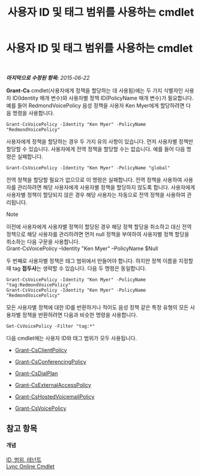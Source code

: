 ﻿---
title: 사용자 ID 및 태그 범위를 사용하는 cmdlet
TOCTitle: 사용자 ID 및 태그 범위를 사용하는 cmdlet
ms:assetid: 344a21b0-5301-4e77-853a-970bb1c11e1d
ms:mtpsurl: https://technet.microsoft.com/ko-kr/library/Dn362781(v=OCS.15)
ms:contentKeyID: 56270227
ms.date: 08/10/2015
mtps_version: v=OCS.15
ms.translationtype: HT
---

# 사용자 ID 및 태그 범위를 사용하는 cmdlet

 

_**마지막으로 수정된 항목:** 2015-06-22_

**Grant-Cs** cmdlet(사용자에게 정책을 할당하는 데 사용됨)에는 두 가지 식별자인 사용자 ID(Identity 매개 변수)와 사용자별 정책 ID(PolicyName 매개 변수)가 필요합니다. 예를 들어 RedmondVoicePolicy 음성 정책을 사용자 Ken Myer에게 할당하려면 다음 명령을 사용합니다.

    Grant-CsVoicePolicy -Identity "Ken Myer" -PolicyName "RedmondVoicePolicy"

사용자에게 정책을 할당하는 경우 두 가지 유의 사항이 있습니다. 먼저 사용자별 정책만 할당할 수 있습니다. 사용자에게 전역 정책을 할당할 수는 없습니다. 예를 들어 다음 명령은 실패합니다.

    Grant-CsVoicePolicy -Identity "Ken Myer" -PolicyName "global"

전역 정책을 할당할 필요가 없으므로 이 명령은 실패합니다. 전역 정책을 사용하여 사용자를 관리하려면 해당 사용자에게 사용자별 정책을 할당하지 않도록 합니다. 사용자에게 사용자별 정책이 할당되지 않은 경우 해당 사용자는 자동으로 전역 정책을 사용하여 관리됩니다.


> [!NOTE]
> 이전에 사용자에게 사용자별 정책이 할당된 경우 해당 정책 할당을 취소하고 대신 전역 정책으로 해당 사용자를 관리하려면 먼저 null 정책을 부여하여 사용자별 정책 할당을 취소하는 다음 구문을 사용합니다.<BR>Grant-CsVoicePolicy –Identity "Ken Myer" –PolicyName $Null



두 번째로 사용자별 정책은 태그 범위에서 만들어야 합니다. 하지만 정책 이름을 지정할 때 tag **접두사**는 생략할 수 있습니다. 다음 두 명령은 동일합니다.

    Grant-CsVoicePolicy -Identity "Ken Myer" -PolicyName "tag:RedmondVoicePolicy"
    Grant-CsVoicePolicy -Identity "Ken Myer" -PolicyName "RedmondVoicePolicy"

모든 사용자별 정책에 대한 ID를 반환하거나 적어도 음성 정책 같은 특정 유형의 모든 사용자별 정책을 반환하려면 다음과 비슷한 명령을 사용합니다.

    Get-CsVoicePolicy -Filter "tag:*"

다음 cmdlet에는 사용자 ID와 태그 범위가 모두 사용됩니다.

  - [Grant-CsClientPolicy](grant-csclientpolicy.md)

  - [Grant-CsConferencingPolicy](grant-csconferencingpolicy.md)

  - [Grant-CsDialPlan](grant-csdialplan.md)

  - [Grant-CsExternalAccessPolicy](grant-csexternalaccesspolicy.md)

  - [Grant-CsHostedVoicemailPolicy](grant-cshostedvoicemailpolicy.md)

  - [Grant-CsVoicePolicy](grant-csvoicepolicy.md)

## 참고 항목

#### 개념

[ID, 범위, 테넌트](identities-scopes-and-tenants-in-skype-for-business-online.md)  
[Lync Online Cmdlet](the-skype-for-business-online-cmdlets.md)

